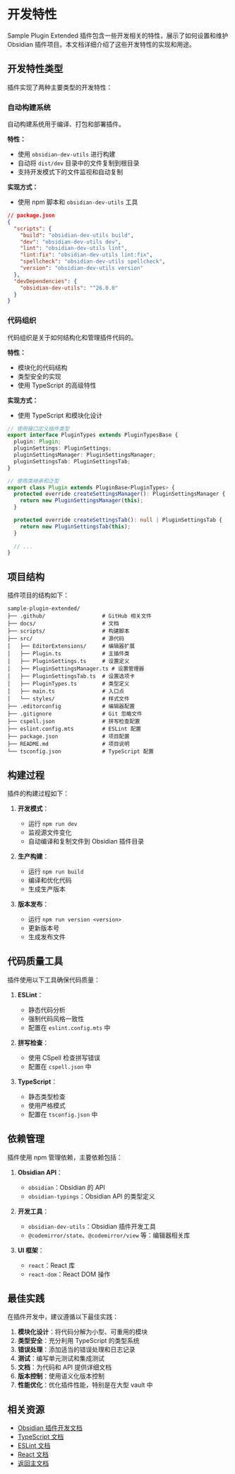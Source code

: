# 开发特性

Sample Plugin Extended 插件包含一些开发相关的特性，展示了如何设置和维护 Obsidian 插件项目。本文档详细介绍了这些开发特性的实现和用途。

## 开发特性类型

插件实现了两种主要类型的开发特性：

### 自动构建系统

自动构建系统用于编译、打包和部署插件。

**特性：**
- 使用 `obsidian-dev-utils` 进行构建
- 自动将 `dist/dev` 目录中的文件复制到根目录
- 支持开发模式下的文件监视和自动复制

**实现方式：**
- 使用 npm 脚本和 `obsidian-dev-utils` 工具

```json
// package.json
{
  "scripts": {
    "build": "obsidian-dev-utils build",
    "dev": "obsidian-dev-utils dev",
    "lint": "obsidian-dev-utils lint",
    "lint:fix": "obsidian-dev-utils lint:fix",
    "spellcheck": "obsidian-dev-utils spellcheck",
    "version": "obsidian-dev-utils version"
  },
  "devDependencies": {
    "obsidian-dev-utils": "^26.0.0"
  }
}
```

### 代码组织

代码组织是关于如何结构化和管理插件代码的。

**特性：**
- 模块化的代码结构
- 类型安全的实现
- 使用 TypeScript 的高级特性

**实现方式：**
- 使用 TypeScript 和模块化设计

```typescript
// 使用接口定义插件类型
export interface PluginTypes extends PluginTypesBase {
  plugin: Plugin;
  pluginSettings: PluginSettings;
  pluginSettingsManager: PluginSettingsManager;
  pluginSettingsTab: PluginSettingsTab;
}

// 使用类继承和泛型
export class Plugin extends PluginBase<PluginTypes> {
  protected override createSettingsManager(): PluginSettingsManager {
    return new PluginSettingsManager(this);
  }

  protected override createSettingsTab(): null | PluginSettingsTab {
    return new PluginSettingsTab(this);
  }
  
  // ...
}
```

## 项目结构

插件项目的结构如下：

```
sample-plugin-extended/
├── .github/                  # GitHub 相关文件
├── docs/                     # 文档
├── scripts/                  # 构建脚本
├── src/                      # 源代码
│   ├── EditorExtensions/     # 编辑器扩展
│   ├── Plugin.ts             # 主插件类
│   ├── PluginSettings.ts     # 设置定义
│   ├── PluginSettingsManager.ts # 设置管理器
│   ├── PluginSettingsTab.ts  # 设置选项卡
│   ├── PluginTypes.ts        # 类型定义
│   ├── main.ts               # 入口点
│   └── styles/               # 样式文件
├── .editorconfig             # 编辑器配置
├── .gitignore                # Git 忽略文件
├── cspell.json               # 拼写检查配置
├── eslint.config.mts         # ESLint 配置
├── package.json              # 项目配置
├── README.md                 # 项目说明
└── tsconfig.json             # TypeScript 配置
```

## 构建过程

插件的构建过程如下：

1. **开发模式**：
   - 运行 `npm run dev`
   - 监视源文件变化
   - 自动编译和复制文件到 Obsidian 插件目录

2. **生产构建**：
   - 运行 `npm run build`
   - 编译和优化代码
   - 生成生产版本

3. **版本发布**：
   - 运行 `npm run version <version>`
   - 更新版本号
   - 生成发布文件

## 代码质量工具

插件使用以下工具确保代码质量：

1. **ESLint**：
   - 静态代码分析
   - 强制代码风格一致性
   - 配置在 `eslint.config.mts` 中

2. **拼写检查**：
   - 使用 CSpell 检查拼写错误
   - 配置在 `cspell.json` 中

3. **TypeScript**：
   - 静态类型检查
   - 使用严格模式
   - 配置在 `tsconfig.json` 中

## 依赖管理

插件使用 npm 管理依赖，主要依赖包括：

1. **Obsidian API**：
   - `obsidian`：Obsidian 的 API
   - `obsidian-typings`：Obsidian API 的类型定义

2. **开发工具**：
   - `obsidian-dev-utils`：Obsidian 插件开发工具
   - `@codemirror/state`、`@codemirror/view` 等：编辑器相关库

3. **UI 框架**：
   - `react`：React 库
   - `react-dom`：React DOM 操作

## 最佳实践

在插件开发中，建议遵循以下最佳实践：

1. **模块化设计**：将代码分解为小型、可重用的模块
2. **类型安全**：充分利用 TypeScript 的类型系统
3. **错误处理**：添加适当的错误处理和日志记录
4. **测试**：编写单元测试和集成测试
5. **文档**：为代码和 API 提供详细文档
6. **版本控制**：使用语义化版本控制
7. **性能优化**：优化插件性能，特别是在大型 vault 中

## 相关资源

- [Obsidian 插件开发文档](https://github.com/obsidianmd/obsidian-api)
- [TypeScript 文档](https://www.typescriptlang.org/docs/)
- [ESLint 文档](https://eslint.org/docs/user-guide/getting-started)
- [React 文档](https://reactjs.org/docs/getting-started.html)
- [返回主文档](Introduction.md)
